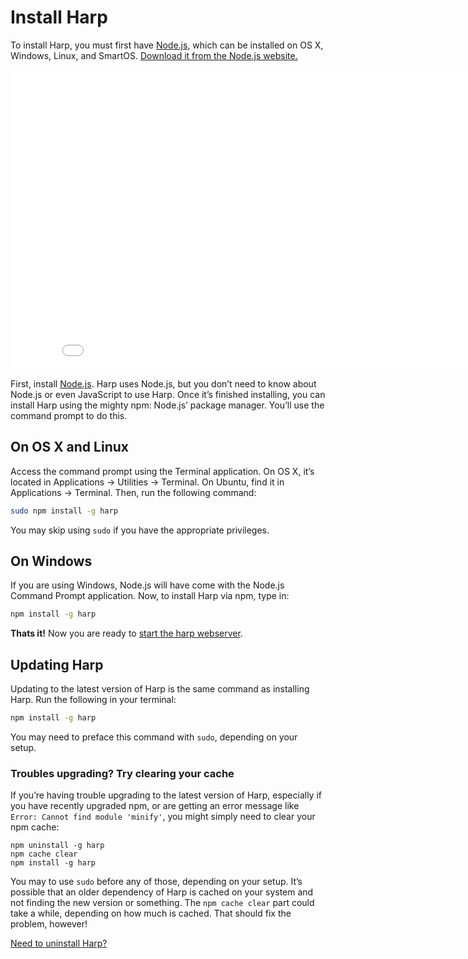 # Install Harp

To install Harp, you must first have [Node.js](http://nodejs.org/download/), which can be installed on OS X, Windows, Linux, and SmartOS. [Download it from the Node.js website.](http://nodejs.org/download/)

<div class="videoWrapper"><iframe width="853" height="480" src="//www.youtube.com/embed/SEA0G9kpVJM?rel=0" frameborder="0" allowfullscreen></iframe></div>

First, install [Node.js](http://nodejs.org/download/). Harp uses Node.js, but you don’t need to know about Node.js or even JavaScript to use Harp. Once it’s finished installing, you can install Harp using the mighty npm: Node.js’ package manager. You’ll use the command prompt to do this.

## On OS X and Linux

Access the command prompt using the Terminal application. On OS X, it’s located in Applications → Utilities → Terminal. On Ubuntu, find it in Applications → Terminal. Then, run the following command:

```bash
sudo npm install -g harp
```

You may skip using `sudo` if you have the appropriate privileges.

## On Windows

If you are using Windows, Node.js will have come with the Node.js Command Prompt application. Now, to install Harp via npm, type in:

```bash
npm install -g harp
```

**Thats it!** Now you are ready to [start the harp webserver](/docs/environment/server).

## Updating Harp

Updating to the latest version of Harp is the same command as installing Harp. Run the following in your terminal:

```sh
npm install -g harp
```

You may need to preface this command with `sudo`, depending on your setup.

### Troubles upgrading? Try clearing your cache

If you’re having trouble upgrading to the latest version of Harp, especially if you have recently upgraded npm, or are getting an error message like `Error: Cannot find module 'minify'`, you might simply need to clear your npm cache:

```
npm uninstall -g harp
npm cache clear
npm install -g harp
```

You may to use `sudo` before any of those, depending on your setup. It’s possible that an older dependency of Harp is cached on your system and not finding the new version or something. The `npm cache clear` part could take a while, depending on how much is cached. That should fix the problem, however!

[Need to uninstall Harp?](/docs/environment/uninstall)
